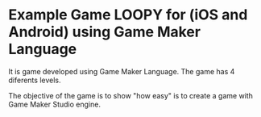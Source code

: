 # Example Game LOOPY for (iOS and Android) using Game Maker Language
It is game developed using Game Maker Language. The game has 4 diferents levels.

The objective of the game is to show "how easy" is to create a game with Game Maker Studio engine.

